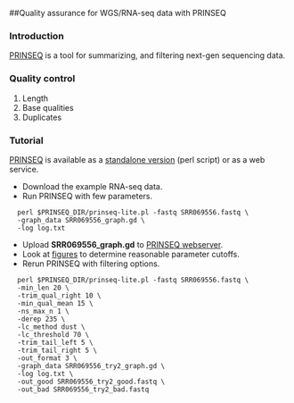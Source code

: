 ##Quality assurance for WGS/RNA-seq data with PRINSEQ

### Introduction
[PRINSEQ](http://prinseq.sourceforge.net/manual.html) is a tool for summarizing, and filtering next-gen sequencing data.

### Quality control
1. Length
2. Base qualities
3. Duplicates

### Tutorial
[PRINSEQ](http://prinseq.sourceforge.net/manual.html) is available as a [standalone version](http://sourceforge.net/projects/prinseq/files/) (perl script) or as a web service.


* Download the example RNA-seq data.
* Run PRINSEQ with few parameters.

```
  perl $PRINSEQ_DIR/prinseq-lite.pl -fastq SRR069556.fastq \
  -graph_data SRR069556_graph.gd \
  -log log.txt 
```
* Upload **SRR069556_graph.gd** to [PRINSEQ webserver](http://edwards.sdsu.edu/cgi-bin/prinseq/prinseq.cgi?report=1).
* Look at [figures](http://edwards.sdsu.edu/cgi-bin/prinseq/tmp/1382390222/SRR069556.fastq_graph.gd.html) to determine reasonable parameter cutoffs.
* Rerun PRINSEQ with filtering options.

```
  perl $PRINSEQ_DIR/prinseq-lite.pl -fastq SRR069556.fastq \
  -min_len 20 \
  -trim_qual_right 10 \
  -min_qual_mean 15 \
  -ns_max_n 1 \
  -derep 235 \
  -lc_method dust \ 
  -lc_threshold 70 \
  -trim_tail_left 5 \
  -trim_tail_right 5 \
  -out_format 3 \
  -graph_data SRR069556_try2_graph.gd \
  -log log.txt \
  -out_good SRR069556_try2_good.fastq \
  -out_bad SRR069556_try2_bad.fastq
```
